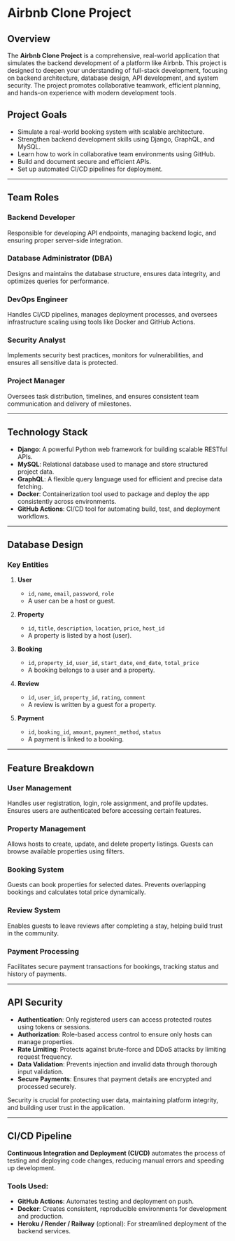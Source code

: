 # Airbnb Clone Project

## Overview

The **Airbnb Clone Project** is a comprehensive, real-world application that simulates the backend development of a platform like Airbnb. This project is designed to deepen your understanding of full-stack development, focusing on backend architecture, database design, API development, and system security. The project promotes collaborative teamwork, efficient planning, and hands-on experience with modern development tools.

## Project Goals

- Simulate a real-world booking system with scalable architecture.
- Strengthen backend development skills using Django, GraphQL, and MySQL.
- Learn how to work in collaborative team environments using GitHub.
- Build and document secure and efficient APIs.
- Set up automated CI/CD pipelines for deployment.

---

## Team Roles

### Backend Developer
Responsible for developing API endpoints, managing backend logic, and ensuring proper server-side integration.

### Database Administrator (DBA)
Designs and maintains the database structure, ensures data integrity, and optimizes queries for performance.

### DevOps Engineer
Handles CI/CD pipelines, manages deployment processes, and oversees infrastructure scaling using tools like Docker and GitHub Actions.

### Security Analyst
Implements security best practices, monitors for vulnerabilities, and ensures all sensitive data is protected.

### Project Manager
Oversees task distribution, timelines, and ensures consistent team communication and delivery of milestones.

---

## Technology Stack

- **Django**: A powerful Python web framework for building scalable RESTful APIs.
- **MySQL**: Relational database used to manage and store structured project data.
- **GraphQL**: A flexible query language used for efficient and precise data fetching.
- **Docker**: Containerization tool used to package and deploy the app consistently across environments.
- **GitHub Actions**: CI/CD tool for automating build, test, and deployment workflows.

---

## Database Design

### Key Entities

1. **User**
   - `id`, `name`, `email`, `password`, `role`
   - A user can be a host or guest.

2. **Property**
   - `id`, `title`, `description`, `location`, `price`, `host_id`
   - A property is listed by a host (user).

3. **Booking**
   - `id`, `property_id`, `user_id`, `start_date`, `end_date`, `total_price`
   - A booking belongs to a user and a property.

4. **Review**
   - `id`, `user_id`, `property_id`, `rating`, `comment`
   - A review is written by a guest for a property.

5. **Payment**
   - `id`, `booking_id`, `amount`, `payment_method`, `status`
   - A payment is linked to a booking.

---

## Feature Breakdown

### User Management
Handles user registration, login, role assignment, and profile updates. Ensures users are authenticated before accessing certain features.

### Property Management
Allows hosts to create, update, and delete property listings. Guests can browse available properties using filters.

### Booking System
Guests can book properties for selected dates. Prevents overlapping bookings and calculates total price dynamically.

### Review System
Enables guests to leave reviews after completing a stay, helping build trust in the community.

### Payment Processing
Facilitates secure payment transactions for bookings, tracking status and history of payments.

---

## API Security

- **Authentication**: Only registered users can access protected routes using tokens or sessions.
- **Authorization**: Role-based access control to ensure only hosts can manage properties.
- **Rate Limiting**: Protects against brute-force and DDoS attacks by limiting request frequency.
- **Data Validation**: Prevents injection and invalid data through thorough input validation.
- **Secure Payments**: Ensures that payment details are encrypted and processed securely.

Security is crucial for protecting user data, maintaining platform integrity, and building user trust in the application.

---

## CI/CD Pipeline

**Continuous Integration and Deployment (CI/CD)** automates the process of testing and deploying code changes, reducing manual errors and speeding up development.

### Tools Used:
- **GitHub Actions**: Automates testing and deployment on push.
- **Docker**: Creates consistent, reproducible environments for development and production.
- **Heroku / Render / Railway** (optional): For streamlined deployment of the backend services.


